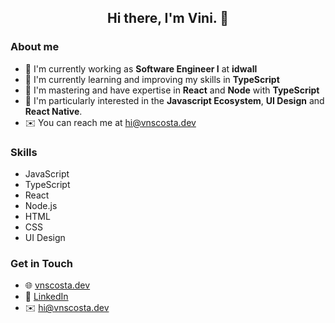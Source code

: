 <h2 align="center">Hi there, I'm Vini. 👋</h2>

### About me
- 🏢 I'm currently working as **Software Engineer I** at **idwall**
- 🌱 I'm currently learning and improving my skills in **TypeScript**
- 🔧 I'm mastering and have expertise in **React** and **Node** with **TypeScript**
- 🔭 I'm particularly interested in the **Javascript Ecosystem**, **UI Design** and **React Native**.
- ✉️ You can reach me at [hi@vnscosta.dev](mailto:hi@vnscosta.dev)

### Skills
- JavaScript
- TypeScript
- React
- Node.js
- HTML
- CSS
- UI Design

### Get in Touch
- 🌐 [vnscosta.dev](https://vnscosta.dev)
- 💼 [LinkedIn](https://www.linkedin.com/in/vnscosta)
- ✉️ hi@vnscosta.dev
